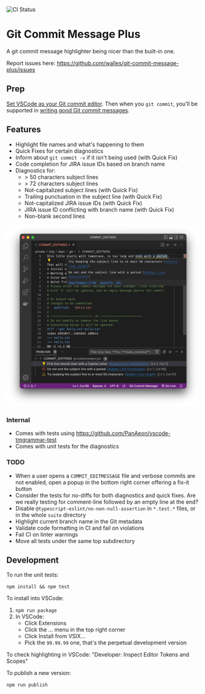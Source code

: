 ![CI Status](https://github.com/walles/git-commit-message-plus/actions/workflows/ci.yml/badge.svg?branch=main)

# Git Commit Message Plus

A git commit message highlighter being nicer than the built-in one.

Report issues here: <https://github.com/walles/git-commit-message-plus/issues>

## Prep

[Set VSCode as your Git commit
editor](https://code.visualstudio.com/docs/sourcecontrol/overview#_vs-code-as-git-editor).
Then when you `git commit`, you'll be supported in [writing good Git commit
messages](https://cbea.ms/git-commit).

## Features

- Highlight file names and what's happening to them
- Quick Fixes for certain diagnostics
- Inform about `git commit -v` if it isn't being used (with Quick Fix)
- Code completion for JIRA issue IDs based on branch name
- Diagnostics for:
  - \> 50 characters subject lines
  - \> 72 characters subject lines
  - Not-capitalized subject lines (with Quick Fix)
  - Trailing punctuation in the subject line (with Quick Fix)
  - Not-capitalized JIRA issue IDs (with Quick Fix)
  - JIRA issue ID conflicting with branch name (with Quick Fix)
  - Non-blank second lines

<!-- FIXME: Add an animated demo here! -->

![Highlighted Git commit message](images/screenshot.png)

### Internal

- Comes with tests using <https://github.com/PanAeon/vscode-tmgrammar-test>
- Comes with unit tests for the diagnostics

### TODO

- When a user opens a `COMMIT_EDITMESSAGE` file and verbose commits are not
  enabled, open a popup in the bottom right corner offering a fix-it button
- Consider the tests for no-diffs for both diagnostics and quick fixes. Are we
  really testing for comment-line followed by an empty line at the end?
- Disable `@typescript-eslint/no-non-null-assertion` in `*.test.*` files, or in
  the whole `suite` directory
- Highlight current branch name in the Git metadata
- Validate code formatting in CI and fail on violations
- Fail CI on linter warnings
- Move all tests under the same top subdirectory

## Development

To run the unit tests:

```
npm install && npm test
```

To install into VSCode:

1. `npm run package`
1. In VSCode:
   - Click Extensions
   - Click the ... menu in the top right corner
   - Click Install from VSIX...
   - Pick the `99.99.99` one, that's the perpetual development version

To check highlighting in VSCode: "Developer: Inspect Editor Tokens and Scopes"

To publish a new version:

```
npm run publish
```
